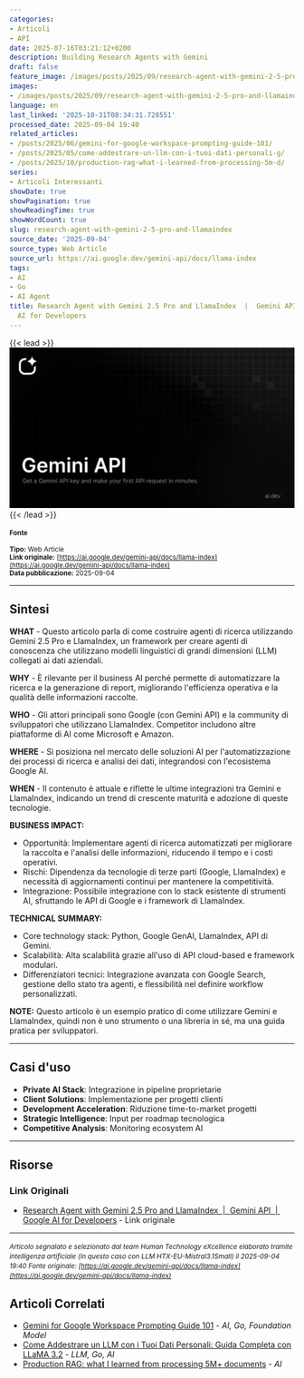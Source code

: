 ```yaml
---
categories:
- Articoli
- API
date: 2025-07-16T03:21:12+0200
description: Building Research Agents with Gemini
draft: false
feature_image: /images/posts/2025/09/research-agent-with-gemini-2-5-pro-and-llamaindex-featured.webp
images:
- /images/posts/2025/09/research-agent-with-gemini-2-5-pro-and-llamaindex-featured.webp
language: en
last_linked: '2025-10-31T08:34:31.728551'
processed_date: 2025-09-04 19:40
related_articles:
- /posts/2025/06/gemini-for-google-workspace-prompting-guide-101/
- /posts/2025/05/come-addestrare-un-llm-con-i-tuoi-dati-personali-g/
- /posts/2025/10/production-rag-what-i-learned-from-processing-5m-d/
series:
- Articoli Interessanti
showDate: true
showPagination: true
showReadingTime: true
showWordCount: true
slug: research-agent-with-gemini-2-5-pro-and-llamaindex
source_date: '2025-09-04'
source_type: Web Article
source_url: https://ai.google.dev/gemini-api/docs/llama-index
tags:
- AI
- Go
- AI Agent
title: Research Agent with Gemini 2.5 Pro and LlamaIndex  |  Gemini API  |  Google
  AI for Developers
---
```


{{< lead >}}
![Featured image](/images/posts/2025/09/research-agent-with-gemini-2-5-pro-and-llamaindex-featured.webp)
{{< /lead >}}

<small>

#### Fonte

**Tipo:** Web Article  
**Link originale:** [https://ai.google.dev/gemini-api/docs/llama-index](https://ai.google.dev/gemini-api/docs/llama-index)  
**Data pubblicazione:** 2025-09-04

</small>

---

## Sintesi

**WHAT** - Questo articolo parla di come costruire agenti di ricerca utilizzando Gemini 2.5 Pro e LlamaIndex, un framework per creare agenti di conoscenza che utilizzano modelli linguistici di grandi dimensioni (LLM) collegati ai dati aziendali.

**WHY** - È rilevante per il business AI perché permette di automatizzare la ricerca e la generazione di report, migliorando l'efficienza operativa e la qualità delle informazioni raccolte.

**WHO** - Gli attori principali sono Google (con Gemini API) e la community di sviluppatori che utilizzano LlamaIndex. Competitor includono altre piattaforme di AI come Microsoft e Amazon.

**WHERE** - Si posiziona nel mercato delle soluzioni AI per l'automatizzazione dei processi di ricerca e analisi dei dati, integrandosi con l'ecosistema Google AI.

**WHEN** - Il contenuto è attuale e riflette le ultime integrazioni tra Gemini e LlamaIndex, indicando un trend di crescente maturità e adozione di queste tecnologie.

**BUSINESS IMPACT:**
- Opportunità: Implementare agenti di ricerca automatizzati per migliorare la raccolta e l'analisi delle informazioni, riducendo il tempo e i costi operativi.
- Rischi: Dipendenza da tecnologie di terze parti (Google, LlamaIndex) e necessità di aggiornamenti continui per mantenere la competitività.
- Integrazione: Possibile integrazione con lo stack esistente di strumenti AI, sfruttando le API di Google e i framework di LlamaIndex.

**TECHNICAL SUMMARY:**
- Core technology stack: Python, Google GenAI, LlamaIndex, API di Gemini.
- Scalabilità: Alta scalabilità grazie all'uso di API cloud-based e framework modulari.
- Differenziatori tecnici: Integrazione avanzata con Google Search, gestione dello stato tra agenti, e flessibilità nel definire workflow personalizzati.

**NOTE:** Questo articolo è un esempio pratico di come utilizzare Gemini e LlamaIndex, quindi non è uno strumento o una libreria in sé, ma una guida pratica per sviluppatori.

---

## Casi d'uso

- **Private AI Stack**: Integrazione in pipeline proprietarie
- **Client Solutions**: Implementazione per progetti clienti
- **Development Acceleration**: Riduzione time-to-market progetti
- **Strategic Intelligence**: Input per roadmap tecnologica
- **Competitive Analysis**: Monitoring ecosystem AI

---



## Risorse

### Link Originali
- [Research Agent with Gemini 2.5 Pro and LlamaIndex  |  Gemini API  |  Google AI for Developers](https://ai.google.dev/gemini-api/docs/llama-index) - Link originale


---

*<small>Articolo segnalato e selezionato dal team Human Technology eXcellence elaborato tramite intelligenza artificiale (in questo caso con LLM HTX-EU-Mistral3.1Small) il 2025-09-04 19:40
Fonte originale: [https://ai.google.dev/gemini-api/docs/llama-index](https://ai.google.dev/gemini-api/docs/llama-index)</small>*

## Articoli Correlati

- [Gemini for Google Workspace Prompting Guide 101](/posts/2025/06/gemini-for-google-workspace-prompting-guide-101/) - *AI, Go, Foundation Model*
- [Come Addestrare un LLM con i Tuoi Dati Personali: Guida Completa con LLaMA 3.2](/posts/2025/05/come-addestrare-un-llm-con-i-tuoi-dati-personali-g/) - *LLM, Go, AI*
- [Production RAG: what I learned from processing 5M+ documents](/posts/2025/10/production-rag-what-i-learned-from-processing-5m-d/) - *AI*
